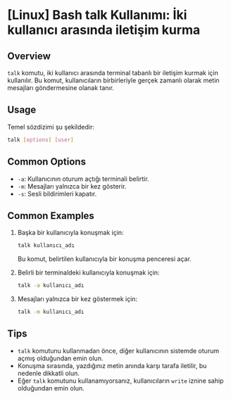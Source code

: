 # [Linux] Bash talk Kullanımı: İki kullanıcı arasında iletişim kurma

## Overview
`talk` komutu, iki kullanıcı arasında terminal tabanlı bir iletişim kurmak için kullanılır. Bu komut, kullanıcıların birbirleriyle gerçek zamanlı olarak metin mesajları göndermesine olanak tanır.

## Usage
Temel sözdizimi şu şekildedir:
```bash
talk [options] [user]
```

## Common Options
- `-a`: Kullanıcının oturum açtığı terminali belirtir.
- `-m`: Mesajları yalnızca bir kez gösterir.
- `-s`: Sesli bildirimleri kapatır.

## Common Examples
1. Başka bir kullanıcıyla konuşmak için:
   ```bash
   talk kullanıcı_adı
   ```
   Bu komut, belirtilen kullanıcıyla bir konuşma penceresi açar.

2. Belirli bir terminaldeki kullanıcıyla konuşmak için:
   ```bash
   talk -a kullanıcı_adı
   ```

3. Mesajları yalnızca bir kez göstermek için:
   ```bash
   talk -m kullanıcı_adı
   ```

## Tips
- `talk` komutunu kullanmadan önce, diğer kullanıcının sistemde oturum açmış olduğundan emin olun.
- Konuşma sırasında, yazdığınız metin anında karşı tarafa iletilir, bu nedenle dikkatli olun.
- Eğer `talk` komutunu kullanamıyorsanız, kullanıcıların `write` iznine sahip olduğundan emin olun.